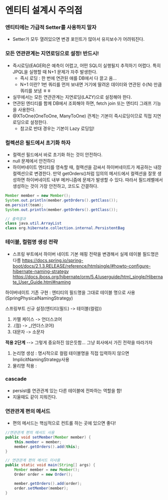 # 엔티티 설계시 주의점

### 엔티티에는 가급적 Setter를 사용하지 말자
- Setter가 모두 열려있으면 변경 포인트가 많아서 유지보수가 어려워진다.

### 모든 연관관계는 지연로딩으로 설정! 반드시!
- 즉시로딩(EAGER)은 예측이 어렵고, 어떤 SQL이 실행될지 추적하기 어렵다. 특히 JPQL을 실행할 때 N+1 문제가 자주 발생한다. 
  - 즉시 로딩 : 한 번에 연관된 애를 DB에서 다 끌고 옴...
  - N+1 이란? 1번 쿼리를 먼저 보내면 거기에 딸려온 데이터와 연관된 수(N) 만큼 쿼리를 보냄 ㅎㅎ
- 실무에서는 모든 연관관계는 지연로딩(LAZY)으로 설정해야 한다.
- 연관된 엔티티를 함께 DB에서 조회해야 하면, fetch join 또는 엔티티 그래프 기능을 사용한다.
- @XToOne(OneToOne, ManyToOne) 관계는 기본이 즉시로딩이므로 직접 지연로딩으로 설정한다. 
  - 참고로 반대 경우는 기본이 Lazy 로딩임!

### 컬렉션은 필드에서 초기화 하자
- 컬렉션 필드에서 바로 초기화 하는 것이 안전하다.
- null 문제에서 안전하다
- 하이버네이트 엔티티를 영속할 때, 컬랙션을 감싸서 하이버네이트가 제공하는 내장 컬렉션으로 변경한다. 만약 getOrders()처럼 임의의 메서드에서 컬렉션을 잘못 생성하면 하이버네이트 내부 메커니즘에 문제가 발생할 수 있다. 따라서 필드레벨에서 생성하는 것이 가장 안전하고, 코드도 간결하다. 

```java
Member member = new Member();
System.out.println(member.getOrders().getClass());
em.persist(team);
System.out.println(member.getOrders().getClass());

// 출력결과
class java.util.ArrayList
class org.hibernate.collection.internal.PersistentBag
```

### 테이블, 컬럼명 생성 전략
- 스프링 부트에서 하이버 네이트 기본 매핑 전략을 변경해서 실제 테이블 필드명은 다름
https://docs.spring.io/spring-boot/docs/2.1.3.RELEASE/reference/htmlsingle/#howto-configure-hibernate-naming-strategy
https://docs.jboss.org/hibernate/orm/5.4/userguide/html_single/Hibernate_User_Guide.html#naming

하이버네이트 기존 구현 : 엔티티의 필드명을 그대로 테이블 명으로 사용
(SpringPhysicalNamingStrategy)

스프링부트 신규 설정(엔티티(필드) -> 테이블(컬럼))
1. 카멜 케이스 -> 언더스코어
2. .(점) -> _(언더스코어)
3. 대문자 -> 소문자

**적용 2단계** --> 그렇게 중요하진 않은듯함... 그냥 회사에서 가진 전략을 따라가자
1. 논리명 생성 : 명시적으로 컬럼 테이블명을 직접 입력하지 않으면 ImplicitNamingStrategy사용
2. 물리명 적용 : 

### cascade
- persist를 연관관계 있는 다른 테이블에 전파하는 역할을 함!
- 지울때도 같이 지워진다. 

### 연관관계 편의 메서드
- 편의 메서드는 핵심적으로 컨트롤 하는 곳에 있으면 좋다!
```java
//연관관계 편의 메서드 사용
public void setMember(Member member) {
    this.member = member;
    member.getOrders().add(this);
}

// 연관관계 편의 메서드 미사용
public static void main(String[] args) {
    Member member = new Member();
    Order order = new Order();

    member.getOrders().add(order);
    order.setMember(member);
}
```